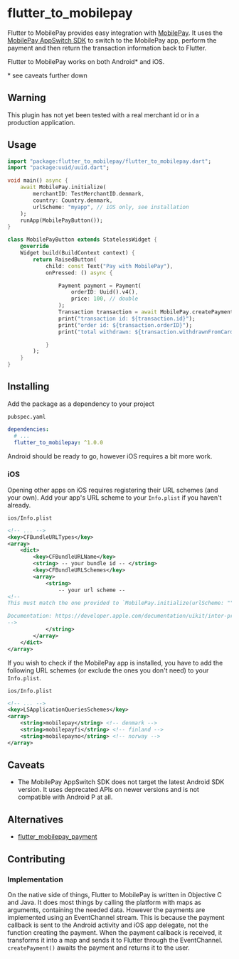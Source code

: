 # flutter_to_mobilepay

Flutter to MobilePay provides easy integration with [MobilePay](https://developer.mobilepay.dk/). It uses the [MobilePay AppSwitch SDK](https://developer.mobilepay.dk/faq/appswitch) to switch to the MobilePay app, perform the payment and then return the transaction information back to
Flutter.

Flutter to MobilePay works on both Android\* and iOS.

\* see caveats further down

## Warning

This plugin has not yet been tested with a real merchant id or in a production application.

## Usage

```dart
import "package:flutter_to_mobilepay/flutter_to_mobilepay.dart";
import "package:uuid/uuid.dart";

void main() async {
    await MobilePay.initialize(
        merchantID: TestMerchantID.denmark,
        country: Country.denmark,
        urlScheme: "myapp", // iOS only, see installation
    );
    runApp(MobilePayButton());
}

class MobilePayButton extends StatelessWidget {
    @override
    Widget build(BuildContext context) {
        return RaisedButton(
            child: const Text("Pay with MobilePay"),
            onPressed: () async {

                Payment payment = Payment(
                    orderID: Uuid().v4(),
                    price: 100, // double
                );
                Transaction transaction = await MobilePay.createPayment(payment);
                print("transaction id: ${transaction.id}");
                print("order id: ${transaction.orderID}");
                print("total withdrawn: ${transaction.withdrawnFromCard}");

            }
        );
    }
}
```

## Installing

Add the package as a dependency to your project

`pubspec.yaml`

```yaml
dependencies:
  # ...
  flutter_to_mobilepay: ^1.0.0
```

Android should be ready to go, however iOS requires a bit more work.

### iOS

Opening other apps on iOS requires registering their URL schemes (and your own). Add your app's URL scheme to your `Info.plist` if you haven't already.

`ios/Info.plist`

```xml
<!-- ... -->
<key>CFBundleURLTypes</key>
<array>
    <dict>
        <key>CFBundleURLName</key>
        <string> -- your bundle id -- </string>
        <key>CFBundleURLSchemes</key>
        <array>
            <string>
                -- your url scheme --
<!--
This must match the one provided to `MobilePay.initialize(urlScheme: "")`

Documentation: https://developer.apple.com/documentation/uikit/inter-process_communication/allowing_apps_and_websites_to_link_to_your_content/defining_a_custom_url_scheme_for_your_app
-->
            </string>
        </array>
    </dict>
</array>
```

If you wish to check if the MobilePay app is installed, you have to add the following URL schemes (or exclude the ones you don't need) to your `Info.plist`.

`ios/Info.plist`

```xml
<!-- ... -->
<key>LSApplicationQueriesSchemes</key>
<array>
    <string>mobilepay</string> <!-- denmark -->
    <string>mobilepayfi</string> <!-- finland -->
    <string>mobilepayno</string> <!-- norway -->
</array>
```

## Caveats

-   The MobilePay AppSwitch SDK does not target the latest Android SDK version. It uses deprecated APIs on newer versions and is not compatible with Android P at all.

## Alternatives

-   [flutter_mobilepay_payment](https://pub.dev/packages/flutter_mobilepay_payment)

## Contributing

### Implementation

On the native side of things, Flutter to MobilePay is written in Objective C and Java. It does most things by calling the platform with maps as arguments, containing the needed data. However the payments are implemented using an EventChannel stream. This is because the payment callback is sent to the Android activity and iOS app delegate, not the function creating the payment.
When the payment callback is received, it transforms it into a map and sends it to Flutter through the EventChannel.
`createPayment()` awaits the payment and returns it to the user.
